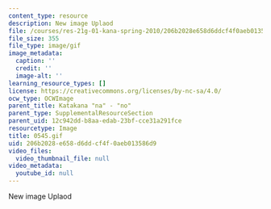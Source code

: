 ```yaml
---
content_type: resource
description: New image Uplaod
file: /courses/res-21g-01-kana-spring-2010/206b2028e658d6ddcf4f0aeb013586d9_0545.gif
file_size: 355
file_type: image/gif
image_metadata:
  caption: ''
  credit: ''
  image-alt: ''
learning_resource_types: []
license: https://creativecommons.org/licenses/by-nc-sa/4.0/
ocw_type: OCWImage
parent_title: Katakana "na" - "no"
parent_type: SupplementalResourceSection
parent_uid: 12c942dd-b8aa-edab-23bf-cce31a291fce
resourcetype: Image
title: 0545.gif
uid: 206b2028-e658-d6dd-cf4f-0aeb013586d9
video_files:
  video_thumbnail_file: null
video_metadata:
  youtube_id: null
---
```

New image Uplaod